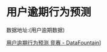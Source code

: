 # 用户逾期行为预测

数据地址:(用户逾期数据)

[用户逾期行为预测 竞赛 - DataFountain](https://www.datafountain.cn/competitions/449/datasets)]
